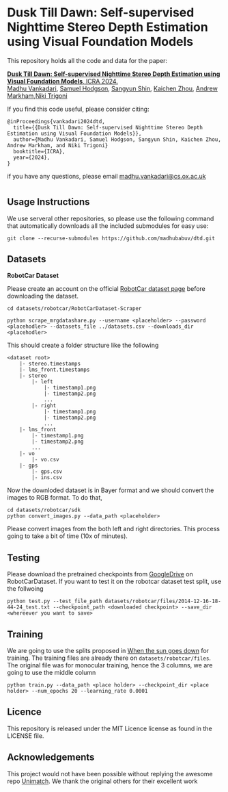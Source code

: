 Dusk Till Dawn: Self-supervised Nighttime Stereo Depth Estimation using Visual Foundation Models
====================================
This repository holds all the code and data for the paper:

[**Dusk Till Dawn: Self-supervised Nighttime Stereo Depth Estimation using Visual Foundation Models**, ICRA 2024.]()\
[Madhu Vankadari](Madhu), [Samuel Hodgson](Sam), [Sangyun Shin](Sangyun), [Kaichen Zhou](Kaichen), [Andrew Markham](Andrew),[Niki Trigoni](Niki)

If you find this code useful, please consider citing:  
```text
@inProceedings{vankadari2024dtd,
  title={{Dusk Till Dawn: Self-supervised Nighttime Stereo Depth Estimation using Visual Foundation Models}},
  author={Madhu Vankadari, Samuel Hodgson, Sangyun Shin, Kaichen Zhou, Andrew Markham, and Niki Trigoni}
  booktitle={ICRA},
  year={2024},
}
```
if you have any questions, please email madhu.vankadari@cs.ox.ac.uk
#
Usage Instructions
------------------
We use serveral other repositories, so please use the following command that automatically downloads all the included submodules for easy use:
```
git clone --recurse-submodules https://github.com/madhubabuv/dtd.git
```
Datasets
------
**RobotCar Dataset** 

Please create an account on the official [RobotCar dataset page]([robot_car_reg]) before downloading the dataset. 
```
cd datasets/robotcar/RobotCarDataset-Scraper

python scrape_mrgdatashare.py --username <placeholder> --password <placehodler> --datasets_file ../datasets.csv --downloads_dir <placehodler>
```
This should create a folder structure like the following
```
<dataset root>
    |- stereo.timestamps
    |- lms_front.timestamps
    |- stereo
        |- left
            |- timestamp1.png
            |- timestamp2.png
            ...
        |- right
            |- timestamp1.png
            |- timestamp2.png
            ...
    |- lms_front
        |- timestamp1.png
        |- timestamp2.png
        ...
    |- vo
        |- vo.csv
    |- gps
        |- gps.csv
        |- ins.csv
```

Now the downloded dataset is in Bayer format and we should convert the images to RGB format. To do that,
```
cd datasets/robotcar/sdk
python convert_images.py --data_path <placeholder>
```
Please convert images from the both left and right directories. This process going to take a bit of time (10x of minutes).

Testing
--------
Please download the pretrained checkpoints from [GoogleDrive](dtd_checkpoint) on RobotCarDataset. If you want to test it on the robotcar dataset test split, use the follwoing
```
python test.py --test_file_path datasets/robotcar/files/2014-12-16-18-44-24_test.txt --checkpoint_path <downloaded checkpoint> --save_dir <whereever you want to save>
```

Training
---------
We are going to use the splits proposed in [When the sun goes down](wgsd) for training. The training files are already there on `datasets/robotcar/files`. The original file was for monocular training, hence the 3 columns, we are going to use the middle column
```
python train.py --data_path <place holder> --checkpoint_dir <place holder> --num_epochs 20 --learning_rate 0.0001
```

Licence
--------
This repository is released under the MIT Licence license as found in the LICENSE file.

Acknowledgements
---------
This project would not have been possible without replying the awesome repo [Unimatch](unimatch_git). We thank the original others for their excellent work

[Madhu]: https://www.cs.ox.ac.uk/people/madhu.vankadari/
[Sam]: https://www.cs.ox.ac.uk/people/samuel.hodgson/
[Sangyun]:https://www.cs.ox.ac.uk/people/sangyun.shin/
[Kaichen]:https://www.cs.ox.ac.uk/people/kaichen.zhou/
[Andrew]:https://www.cs.ox.ac.uk/people/Andrew.Markham/
[Niki]:https://www.cs.ox.ac.uk/people/niki.trigoni/
[robot_car_reg]:https://mrgdatashare.robots.ox.ac.uk/accounts/login/
[wgsd]:https://arxiv.org/abs/2206.13850
[dtd_checkpoint]:https://drive.google.com/file/d/1dgUKBf-UKpOZp_3681iS_v3hgBs4Ip9a/view?usp=drive_link
[unimatch_git]:https://github.com/autonomousvision/unimatch